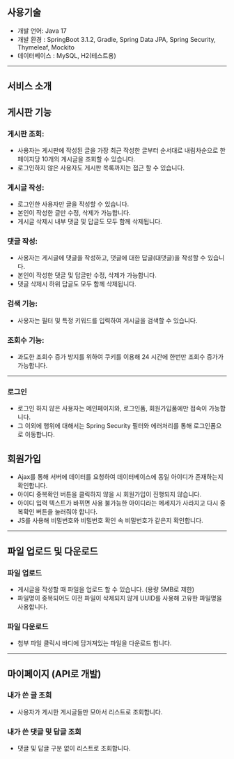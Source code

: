 ## 사용기술

- 개발 언어: Java 17
- 개발 환경 : SpringBoot 3.1.2, Gradle, Spring Data JPA, Spring Security, Thymeleaf, Mockito
- 데이터베이스 : MySQL, H2(테스트용)

---

## **서비스 소개**

## 게시판 기능

### 게시판 조회:

- 사용자는 게시판에 작성된 글을 가장 최근 작성한 글부터 순서대로 내림차순으로 한 페이지당 10개의 게시글을 조회할 수 있습니다.
- 로그인하지 않은 사용자도 게시판 목록까지는 접근 할 수 있습니다.

### 게시글 작성:

- 로그인한 사용자만 글을 작성할 수 있습니다.
- 본인이 작성한 글만 수정, 삭제가 가능합니다.
- 게시글 삭제시 내부 댓글 및 답글도 모두 함께 삭제됩니다.

### 댓글 작성:

- 사용자는 게시글에 댓글을 작성하고, 댓글에 대한 답글(대댓글)을 작성할 수 있습니다.
- 본인이 작성한 댓글 및 답글만 수정, 삭제가 가능합니다.
- 댓글 삭제시 하위 답글도 모두 함께 삭제됩니다.

### 검색 기능:

- 사용자는 필터 및 특정 키워드를 입력하여 게시글을 검색할 수 있습니다.

### 조회수 기능:

- 과도한 조회수 증가 방지를 위하여 쿠키를 이용해 24 시간에 한번만 조회수 증가가 가능합니다.

---

### 로그인

- 로그인 하지 않은 사용자는 메인페이지와, 로그인폼, 회원가입폼에만 접속이 가능합니다.
- 그 이외에 행위에 대해서는 Spring Security 필터와 에러처리를 통해 로그인폼으로 이동합니다.

## 회원가입

- Ajax를 통해 서버에 데이터를 요청하여 데이터베이스에 동일 아이디가 존재하는지 확인합니다.
- 아이디 중복확인 버튼을 클릭하지 않을 시 회원가입이 진행되지 않습니다.
- 아이디 입력 텍스트가 바뀌면 사용 불가능한 아이디라는 메세지가 사라지고 다시 중복확인 버튼을 눌러줘야 합니다.
- JS를 사용해 비밀번호와 비밀번호 확인 속 비밀번호가 같은지 확인합니다.

---

## 파일 업로드 및 다운로드

### 파일 업로드

- 게시글을 작성할 때 파일을 업로드 할 수 있습니다. (용량 5MB로 제한)
- 파일명이 중복되어도 이전 파일이 삭제되지 않게 UUID를 사용해 고유한 파일명을 사용합니다.

### 파일 다운로드

- 첨부 파일 클릭시 바디에 담겨져있는 파일을 다운로드 합니다.

---

## 마이페이지 (API로 개발)

### 내가 쓴 글 조회

- 사용자가 게시한 게시글들만 모아서 리스트로 조회합니다.

### 내가 쓴 댓글 및 답글 조회

- 댓글 및 답글 구분 없이 리스트로 조회합니다.
